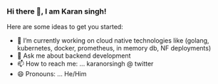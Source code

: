 ### Hi there 👋, I am Karan singh!

Here are some ideas to get you started:

- 🔭 I’m currently working on cloud native technologies like (golang, kubernetes, docker, prometheus, in memory db, NF deployments)
- 💬 Ask me about backend development
- 📫 How to reach me: ... karanorsingh @ twitter
- 😄 Pronouns: ... He/Him
